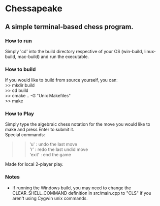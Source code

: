 # Chessapeake
## A simple terminal-based chess program.

### How to run
Simply 'cd' into the build directory respective of your OS (win-build, linux-build, mac-build) and run the executable.

### How to build
If you would like to build from source yourself, you can:  
\>> mkdir build  
\>> cd build  
\>> cmake .. -G "Unix Makefiles"  
\>> make  

### How to Play
Simply type the algebraic chess notation for the move you would like to make and press Enter to submit it.  
Special commands:  
>> 'u' : undo the last move  
>> 'r' : redo the last undid move  
>> 'exit' : end the game

Made for local 2-player play.

### Notes
- If running the Windows build, you may need to change the CLEAR_SHELL_COMMAND definition in src/main.cpp to "CLS" if you aren't using Cygwin unix commands.  
